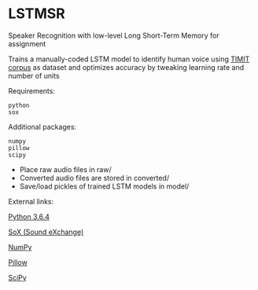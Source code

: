 # LSTMSR

Speaker Recognition with low-level Long Short-Term Memory for assignment

Trains a manually-coded LSTM model to identify human voice using [TIMIT corpus](https://github.com/philipperemy/timit) as dataset and optimizes accuracy by tweaking learning rate and number of units


Requirements:

```
python
sox
```

Additional packages:

```
numpy
pillow
scipy
```

- Place raw audio files in raw/
- Converted audio files are stored in converted/
- Save/load pickles of trained LSTM models in model/


External links:

[Python 3.6.4](https://www.python.org/downloads/release/python-364/)

[SoX (Sound eXchange)](https://sourceforge.net/projects/sox/files/sox/)

[NumPy](https://pypi.org/project/numpy/)

[Pillow](https://pypi.org/project/Pillow/2.2.1/)

[SciPy](https://pypi.org/project/scipy/)
